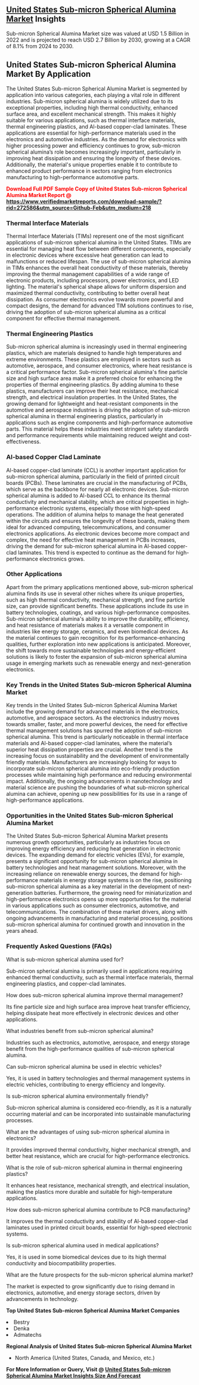 <h2><a href="https://www.verifiedmarketreports.com/download-sample/?rid=272586&amp;utm_source=Github-Feb&amp;utm_medium=218" target="_blank">United States Sub-micron Spherical Alumina Market</a> Insights</h2><p>Sub-micron Spherical Alumina Market size was valued at USD 1.5 Billion in 2022 and is projected to reach USD 2.7 Billion by 2030, growing at a CAGR of 8.1% from 2024 to 2030.</p><p><div> <h2>United States Sub-micron Spherical Alumina Market By Application</h2> <p>The United States Sub-micron Spherical Alumina Market is segmented by application into various categories, each playing a vital role in different industries. Sub-micron spherical alumina is widely utilized due to its exceptional properties, including high thermal conductivity, enhanced surface area, and excellent mechanical strength. This makes it highly suitable for various applications, such as thermal interface materials, thermal engineering plastics, and Al-based copper-clad laminates. These applications are essential for high-performance materials used in the electronics and automotive industries. As the demand for electronics with higher processing power and efficiency continues to grow, sub-micron spherical alumina’s role becomes increasingly important, particularly in improving heat dissipation and ensuring the longevity of these devices. Additionally, the material's unique properties enable it to contribute to enhanced product performance in sectors ranging from electronics manufacturing to high-performance automotive parts. <strong><p><span class=""><span style="color: #ff0000;"><strong>Download Full PDF Sample Copy of United States Sub-micron Spherical Alumina Market Report</strong> @ </span><a href="https://www.verifiedmarketreports.com/download-sample/?rid=272586&amp;utm_source=Github-Feb&amp;utm_medium=218" target="_blank">https://www.verifiedmarketreports.com/download-sample/?rid=272586&amp;utm_source=Github-Feb&amp;utm_medium=218</a></span></p></strong></p> <h3>Thermal Interface Materials</h3> <p>Thermal Interface Materials (TIMs) represent one of the most significant applications of sub-micron spherical alumina in the United States. TIMs are essential for managing heat flow between different components, especially in electronic devices where excessive heat generation can lead to malfunctions or reduced lifespan. The use of sub-micron spherical alumina in TIMs enhances the overall heat conductivity of these materials, thereby improving the thermal management capabilities of a wide range of electronic products, including processors, power electronics, and LED lighting. The material's spherical shape allows for uniform dispersion and maximized thermal conductivity, contributing to better overall heat dissipation. As consumer electronics evolve towards more powerful and compact designs, the demand for advanced TIM solutions continues to rise, driving the adoption of sub-micron spherical alumina as a critical component for effective thermal management.</p> <h3>Thermal Engineering Plastics</h3> <p>Sub-micron spherical alumina is increasingly used in thermal engineering plastics, which are materials designed to handle high temperatures and extreme environments. These plastics are employed in sectors such as automotive, aerospace, and consumer electronics, where heat resistance is a critical performance factor. Sub-micron spherical alumina's fine particle size and high surface area make it a preferred choice for enhancing the properties of thermal engineering plastics. By adding alumina to these plastics, manufacturers can improve their heat resistance, mechanical strength, and electrical insulation properties. In the United States, the growing demand for lightweight and heat-resistant components in the automotive and aerospace industries is driving the adoption of sub-micron spherical alumina in thermal engineering plastics, particularly in applications such as engine components and high-performance automotive parts. This material helps these industries meet stringent safety standards and performance requirements while maintaining reduced weight and cost-effectiveness.</p> <h3>Al-based Copper Clad Laminate</h3> <p>Al-based copper-clad laminate (CCL) is another important application for sub-micron spherical alumina, particularly in the field of printed circuit boards (PCBs). These laminates are crucial in the manufacturing of PCBs, which serve as the backbone for nearly all electronic devices. Sub-micron spherical alumina is added to Al-based CCL to enhance its thermal conductivity and mechanical stability, which are critical properties in high-performance electronic systems, especially those with high-speed operations. The addition of alumina helps to manage the heat generated within the circuits and ensures the longevity of these boards, making them ideal for advanced computing, telecommunications, and consumer electronics applications. As electronic devices become more compact and complex, the need for effective heat management in PCBs increases, driving the demand for sub-micron spherical alumina in Al-based copper-clad laminates. This trend is expected to continue as the demand for high-performance electronics grows.</p> <h3>Other Applications</h3> <p>Apart from the primary applications mentioned above, sub-micron spherical alumina finds its use in several other niches where its unique properties, such as high thermal conductivity, mechanical strength, and fine particle size, can provide significant benefits. These applications include its use in battery technologies, coatings, and various high-performance composites. Sub-micron spherical alumina's ability to improve the durability, efficiency, and heat resistance of materials makes it a versatile component in industries like energy storage, ceramics, and even biomedical devices. As the material continues to gain recognition for its performance-enhancing qualities, further exploration into new applications is anticipated. Moreover, the shift towards more sustainable technologies and energy-efficient solutions is likely to foster the expansion of sub-micron spherical alumina usage in emerging markets such as renewable energy and next-generation electronics.</p> <h3>Key Trends in the United States Sub-micron Spherical Alumina Market</h3> <p>Key trends in the United States Sub-micron Spherical Alumina Market include the growing demand for advanced materials in the electronics, automotive, and aerospace sectors. As the electronics industry moves towards smaller, faster, and more powerful devices, the need for effective thermal management solutions has spurred the adoption of sub-micron spherical alumina. This trend is particularly noticeable in thermal interface materials and Al-based copper-clad laminates, where the material’s superior heat dissipation properties are crucial. Another trend is the increasing focus on sustainability and the development of environmentally friendly materials. Manufacturers are increasingly looking for ways to incorporate sub-micron spherical alumina into eco-friendly production processes while maintaining high performance and reducing environmental impact. Additionally, the ongoing advancements in nanotechnology and material science are pushing the boundaries of what sub-micron spherical alumina can achieve, opening up new possibilities for its use in a range of high-performance applications.</p> <h3>Opportunities in the United States Sub-micron Spherical Alumina Market</h3> <p>The United States Sub-micron Spherical Alumina Market presents numerous growth opportunities, particularly as industries focus on improving energy efficiency and reducing heat generation in electronic devices. The expanding demand for electric vehicles (EVs), for example, presents a significant opportunity for sub-micron spherical alumina in battery technologies and heat management solutions. Moreover, with the increasing reliance on renewable energy sources, the demand for high-performance materials in energy storage systems is on the rise, positioning sub-micron spherical alumina as a key material in the development of next-generation batteries. Furthermore, the growing need for miniaturization and high-performance electronics opens up more opportunities for the material in various applications such as consumer electronics, automotive, and telecommunications. The combination of these market drivers, along with ongoing advancements in manufacturing and material processing, positions sub-micron spherical alumina for continued growth and innovation in the years ahead.</p> <h3>Frequently Asked Questions (FAQs)</h3> <p>What is sub-micron spherical alumina used for?</p> <p>Sub-micron spherical alumina is primarily used in applications requiring enhanced thermal conductivity, such as thermal interface materials, thermal engineering plastics, and copper-clad laminates.</p> <p>How does sub-micron spherical alumina improve thermal management?</p> <p>Its fine particle size and high surface area improve heat transfer efficiency, helping dissipate heat more effectively in electronic devices and other applications.</p> <p>What industries benefit from sub-micron spherical alumina?</p> <p>Industries such as electronics, automotive, aerospace, and energy storage benefit from the high-performance qualities of sub-micron spherical alumina.</p> <p>Can sub-micron spherical alumina be used in electric vehicles?</p> <p>Yes, it is used in battery technologies and thermal management systems in electric vehicles, contributing to energy efficiency and longevity.</p> <p>Is sub-micron spherical alumina environmentally friendly?</p> <p>Sub-micron spherical alumina is considered eco-friendly, as it is a naturally occurring material and can be incorporated into sustainable manufacturing processes.</p> <p>What are the advantages of using sub-micron spherical alumina in electronics?</p> <p>It provides improved thermal conductivity, higher mechanical strength, and better heat resistance, which are crucial for high-performance electronics.</p> <p>What is the role of sub-micron spherical alumina in thermal engineering plastics?</p> <p>It enhances heat resistance, mechanical strength, and electrical insulation, making the plastics more durable and suitable for high-temperature applications.</p> <p>How does sub-micron spherical alumina contribute to PCB manufacturing?</p> <p>It improves the thermal conductivity and stability of Al-based copper-clad laminates used in printed circuit boards, essential for high-speed electronic systems.</p> <p>Is sub-micron spherical alumina used in medical applications?</p> <p>Yes, it is used in some biomedical devices due to its high thermal conductivity and biocompatibility properties.</p> <p>What are the future prospects for the sub-micron spherical alumina market?</p> <p>The market is expected to grow significantly due to rising demand in electronics, automotive, and energy storage sectors, driven by advancements in technology.</p> </div></p><p><strong>Top United States Sub-micron Spherical Alumina Market Companies</strong></p><div data-test-id=""><p><li>Bestry</li><li> Denka</li><li> Admatechs</li></p><div><strong>Regional Analysis of&nbsp;United States Sub-micron Spherical Alumina Market</strong></div><ul><li dir="ltr"><p dir="ltr">North America&nbsp;(United States, Canada, and Mexico, etc.)</p></li></ul><p><strong>For More Information or Query, Visit @&nbsp;</strong><strong><a href="https://www.verifiedmarketreports.com/product/sub-micron-spherical-alumina-market/?utm_source=Github-Feb&amp;utm_medium=218" target="_blank">United States Sub-micron Spherical Alumina Market Insights Size And Forecast</a></strong></p></div>
